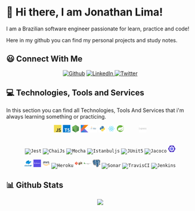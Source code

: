 # 👋 Hi there, I am Jonathan Lima!

I am a Brazilian software engineer passionate for learn, practice and code!

Here in my github you can find my personal projects and study notes.

## 😃 Connect With Me
<p align="center">
  <a href="https://github.com/jlimadev" target="_blank"><img alt="Github" src="https://img.shields.io/badge/GitHub-%2312100E.svg?&style=for-the-badge&logo=Github&logoColor=white" /></a>
  <a href="https://www.linkedin.com/in/jonathanalvesdelima/" target="_blank"><img alt="LinkedIn" src="https://img.shields.io/badge/linkedin-%230077B5.svg?&style=for-the-badge&logo=linkedin&logoColor=white" />
  </a>
   <a href="https://www.twitter.com/jonlima96/" target="_blank"><img alt="Twitter" src="https://img.shields.io/badge/Twitter-%231DA1F2.svg?style=for-the-badge&logo=Twitter&logoColor=white"/>
  </a>
</p>

## 💻 Technologies, Tools and Services
  In this section you can find all Technologies, Tools And Services that i'm always learning something or practicing.
 
 <p align="center">
  <code><img alt="Javascript" height="20" src="https://raw.githubusercontent.com/github/explore/80688e429a7d4ef2fca1e82350fe8e3517d3494d/topics/javascript/javascript.png"></code>
  <code><img alt="Typescript" height="20" src="https://raw.githubusercontent.com/github/explore/80688e429a7d4ef2fca1e82350fe8e3517d3494d/topics/typescript/typescript.png"></code>
  <code><img alt="NodeJs" height="20" src="https://raw.githubusercontent.com/github/explore/80688e429a7d4ef2fca1e82350fe8e3517d3494d/topics/nodejs/nodejs.png"></code>
  <code><img alt="Kotlin" height="20" src="https://raw.githubusercontent.com/github/explore/80688e429a7d4ef2fca1e82350fe8e3517d3494d/topics/kotlin/kotlin.png"></code>
  <code><img alt="Java" height="20" src="https://raw.githubusercontent.com/github/explore/80688e429a7d4ef2fca1e82350fe8e3517d3494d/topics/java/java.png"></code>
  <code><img alt="Python" height="20" src="https://raw.githubusercontent.com/github/explore/80688e429a7d4ef2fca1e82350fe8e3517d3494d/topics/python/python.png"></code>
  <code><img height="20" src="https://raw.githubusercontent.com/github/explore/80688e429a7d4ef2fca1e82350fe8e3517d3494d/topics/react/react.png"></code>
  <code><img alt="Springboot" height="20" src="https://raw.githubusercontent.com/github/explore/80688e429a7d4ef2fca1e82350fe8e3517d3494d/topics/spring-boot/spring-boot.png">     </code>
  <code><img alt="Express.js" height="20" src="https://raw.githubusercontent.com/github/explore/80688e429a7d4ef2fca1e82350fe8e3517d3494d/topics/express/express.png"/>
 </p></code>
  
  <p align="center">
    <code><img alt="Jest" height="20" src="https://images.opencollective.com/jest/2fa74a8/logo/256.png"></code>
    <code><img alt="ChaiJs" height="20" src="https://avatars.githubusercontent.com/u/1515293?s=200&v=4"></code>
    <code><img alt="Mocha" height="20" src="https://camo.githubusercontent.com/58045a79a69afea4cab1cea6def6d911fba3956cf5fd683addf41c032aa64088/68747470733a2f2f636c6475702e636f6d2f78465646784f696f41552e737667"></code>
  <code><img alt="Istanbuljs" height="20" src="https://avatars.githubusercontent.com/u/13523395?s=200&v=4"></code>
  <code><img alt="JUnit5" height="20" src="https://camo.githubusercontent.com/abbaedce4b226ea68b0fd43521472b0b146d5ed57956116f69752f43e7ddd7d8/68747470733a2f2f6a756e69742e6f72672f6a756e6974352f6173736574732f696d672f6a756e6974352d6c6f676f2e706e67"></code>
  <code><img alt="Jacoco" height="20" src="https://avatars.githubusercontent.com/u/1939631?s=200&v=4"></code>
  <code><img alt="ESLint" height="20" src="https://raw.githubusercontent.com/github/explore/80688e429a7d4ef2fca1e82350fe8e3517d3494d/topics/eslint/eslint.png"></code>
  </p>
  
  <p align="center">
    <code><img alt="Docker" height="20" src="https://raw.githubusercontent.com/github/explore/80688e429a7d4ef2fca1e82350fe8e3517d3494d/topics/docker/docker.png"/></code>
    <code><img alt="Terraform" height="20" src="https://raw.githubusercontent.com/github/explore/80688e429a7d4ef2fca1e82350fe8e3517d3494d/topics/terraform/terraform.png"></code>
    <code><img alt="AWS" height="20" src="https://raw.githubusercontent.com/github/explore/fbceb94436312b6dacde68d122a5b9c7d11f9524/topics/aws/aws.png"></code>
    <code><img alt="Heroku" height="20" src="https://avatars.githubusercontent.com/u/23211?s=200&v=4"/></code>
    <code><img alt="Git" height="20" src="https://raw.githubusercontent.com/github/explore/80688e429a7d4ef2fca1e82350fe8e3517d3494d/topics/git/git.png"></code>
    <code><img alt="MongoDB" height="20" src="https://raw.githubusercontent.com/github/explore/80688e429a7d4ef2fca1e82350fe8e3517d3494d/topics/mongodb/mongodb.png"/></code>
    <code><img alt="Postgres" height="20" src="https://raw.githubusercontent.com/github/explore/80688e429a7d4ef2fca1e82350fe8e3517d3494d/topics/postgresql/postgresql.png"/></code>
  <code><img alt="Sonar" height="20" src="https://avatars.githubusercontent.com/u/545988?s=200&v=4"/></code>
  <code><img alt="TravisCI" height="20" src="https://avatars.githubusercontent.com/u/639823?s=200&v=4"/></code>
  <code><img alt="Jenkins" height="20" src="https://avatars.githubusercontent.com/u/107424?s=200&v=4"/></code>
  </p>
    

## 📊 Github Stats
  <p align="center">
    <img width="440px" src="https://github-readme-stats.vercel.app/api/top-langs/?username=jlimadev&layout=compact&theme=material-palenight&hide=Jupyter%20notebook,html,objective-c,ruby" />
  </p>

<!--
**jlimadev/jlimadev** is a ✨ _special_ ✨ repository because its `README.md` (this file) appears on your GitHub profile.

A few badges 
<p align="center">
   <img alt="TypeScript" src="https://img.shields.io/badge/typescript-%23007ACC.svg?style=for-the-badge&logo=typescript&logoColor=white"/> 
   <img alt="JavaScript" src="https://img.shields.io/badge/javascript-%23323330.svg?style=for-the-badge&logo=javascript&logoColor=%23F7DF1E"/> 
   <img alt="NodeJS" src="https://img.shields.io/badge/node.js-%23323330.svg?style=for-the-badge&logo=node.js&logoColor=white%22"/> 
   <img alt="Kotlin" src="https://img.shields.io/badge/kotlin-%232C2D72.svg?style=for-the-badge&logo=kotlin&logoColor=white"/> 
   <img alt="Java" src="https://img.shields.io/badge/java-%23FFFFFF.svg?style=for-the-badge&logo=java&logoColor=red"/> 
 </p>
  
  <p align="center">
    <img alt="Jest" src="https://img.shields.io/badge/-jest-%23C21325?style=for-the-badge&logo=jest&logoColor=white"/>
    <img alt="Mocha" src="https://img.shields.io/badge/-mocha-%238D6748?style=for-the-badge&logo=mocha&logoColor=white"/>
    <img alt="ESLint" src="https://img.shields.io/badge/ESLint-4B3263?style=for-the-badge&logo=eslint&logoColor=white" />
    <img alt="Testing-Library" src="https://img.shields.io/badge/-TestingLibrary-%23E33332?style=for-the-badge&logo=testing-library&logoColor=white"/>
  </p>
  
  <p align="center">
    <img alt="React" src="https://img.shields.io/badge/react-%2320232a.svg?style=for-the-badge&logo=react&logoColor=%2361DAFB"/>
    <img alt="Express.js" src="https://img.shields.io/badge/express.js-%23404d59.svg?style=for-the-badge&logo=express&logoColor=%2361DAFB"/>
    <img alt="Spring" src="https://img.shields.io/badge/spring-%236DB33F.svg?style=for-the-badge&logo=spring&logoColor=white"/>
  </p>
  
  <p align="center">
    <img alt="Docker" src="https://img.shields.io/badge/docker-%230db7ed.svg?style=for-the-badge&logo=docker&logoColor=white"/>
    <img alt="Terraform" src="https://img.shields.io/badge/terraform-%235835CC.svg?style=for-the-badge&logo=terraform&logoColor=white"/>
    <img alt="AWS" src="https://img.shields.io/badge/AWS-%23FF9900.svg?style=for-the-badge&logo=amazon-aws&logoColor=white"/>
    <img alt="Heroku" src="https://img.shields.io/badge/heroku-%23430098.svg?style=for-the-badge&logo=heroku&logoColor=white"/>
    <img alt="Git" src="https://img.shields.io/badge/git-%23F05033.svg?style=for-the-badge&logo=git&logoColor=white"/>
  </p>

Here are some ideas to get you started:

- 🔭 I’m currently working on ...
- 🌱 I’m currently learning ...
- 👯 I’m looking to collaborate on ...
- 🤔 I’m looking for help with ...
- 💬 Ask me about ...
- 📫 How to reach me: ...
- 😄 Pronouns: ...
- ⚡ Fun fact: ...
-->
